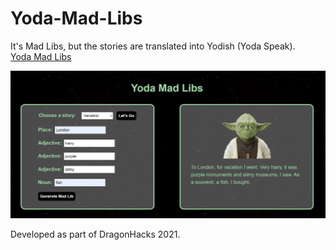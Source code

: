# Yoda-Mad-Libs
It's Mad Libs, but the stories are translated into Yodish (Yoda Speak). <br>
[Yoda Mad Libs](https://amyweitzman.github.io/Yoda-Mad-Libs/)

![Website Screenshot](https://github.com/AmyWeitzman/Yoda-Mad-Libs/blob/main/screenshot4.PNG)

Developed as part of DragonHacks 2021.
